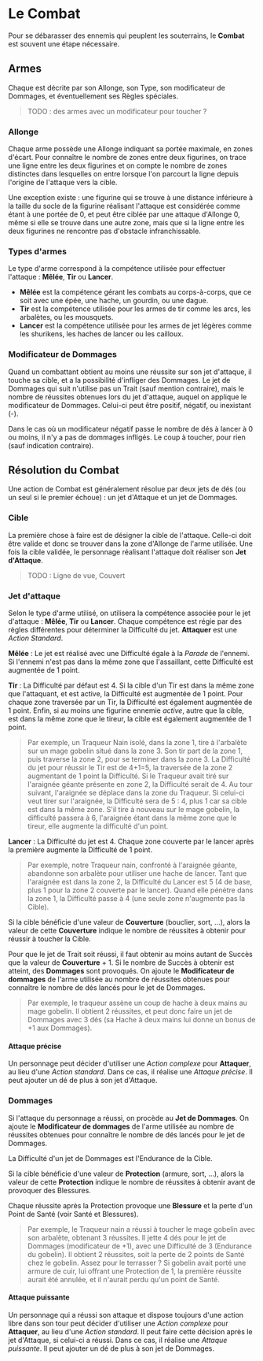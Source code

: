 # Le Combat

Pour se débarasser des ennemis qui peuplent les souterrains, le **Combat** est souvent une étape nécessaire.

## Armes

Chaque est décrite par son Allonge, son Type, son modificateur de Dommages, et éventuellement ses Règles spéciales.

> TODO : des armes avec un modificateur pour toucher ?

### Allonge

Chaque arme possède une Allonge indiquant sa portée maximale, en zones d'écart. Pour connaître le nombre de zones entre deux figurines, on trace une ligne entre les deux figurines et on compte le nombre de zones distinctes dans lesquelles on entre lorsque l'on parcourt la ligne depuis l'origine de l'attaque vers la cible.

Une exception existe : une figurine qui se trouve à une distance inférieure à la taille du socle de la figurine réalisant l'attaque est considérée comme étant à une portée de 0, et peut être ciblée par une attaque d'Allonge 0, même si elle se trouve dans une autre zone, mais que si la ligne entre les deux figurines ne rencontre pas d'obstacle infranchissable.

### Types d'armes

Le type d'arme correspond à la compétence utilisée pour effectuer l'attaque : **Mêlée**, **Tir** ou **Lancer**.

* **Mêlée** est la compétence gérant les combats au corps-à-corps, que ce soit avec une épée, une hache, un gourdin, ou une dague.
* **Tir** est la compétence utilisée pour les armes de tir comme les arcs, les arbalètes, ou les mousquets.
* **Lancer** est la compétence utilisée pour les armes de jet légères comme les shurikens, les haches de lancer ou les cailloux.

### Modificateur de Dommages

Quand un combattant obtient au moins une réussite sur son jet d'attaque, il touche sa cible, et a la possibilité d'infliger des Dommages. Le jet de Dommages qui suit n'utilise pas un Trait (sauf mention contraire), mais le nombre de réussites obtenues lors du jet d'attaque, auquel on applique le modificateur de Dommages. Celui-ci peut être positif, négatif, ou inexistant (-).

Dans le cas où un modificateur négatif passe le nombre de dés à lancer à 0 ou moins, il n'y a pas de dommages infligés. Le coup à toucher, pour rien (sauf indication contraire).

## Résolution du Combat

Une action de Combat est généralement résolue par deux jets de dés (ou un seul si le premier échoue) : un jet d'Attaque et un jet de Dommages.

### Cible

La première chose à faire est de désigner la cible de l'attaque. Celle-ci doit être valide et donc se trouver dans la zone d'Allonge de l'arme utilisée. Une fois la cible validée, le personnage réalisant l'attaque doit réaliser son **Jet d'Attaque**.

> TODO : Ligne de vue, Couvert

### Jet d'attaque

Selon le type d'arme utilisé, on utilisera la compétence associée pour le jet d'attaque : **Mêlée**, **Tir** ou **Lancer**. Chaque compétence est régie par des règles différentes pour déterminer la Difficulté du jet. **Attaquer** est une _Action Standard_.

**Mêlée** : Le jet est réalisé avec une Difficulté égale à la _Parade_ de l'ennemi. Si l'ennemi n'est pas dans la même zone que l'assaillant, cette Difficulté est augmentée de 1 point.

**Tir** : La Difficulté par défaut est 4. Si la cible d'un Tir est dans la même zone que l'attaquant, et est active, la Difficulté est augmentée de 1 point. Pour chaque zone traversée par un Tir, la Difficulté est également augmentée de 1 point. Enfin, si au moins une figurine ennemie _active_, autre que la cible, est dans la même zone que le tireur, la cible est également augmentée de 1 point.

> Par exemple, un Traqueur Nain isolé, dans la zone 1, tire à l'arbalète sur un mage gobelin situé dans la zone 3. Son tir part de la zone 1, puis traverse la zone 2, pour se terminer dans la zone 3. La Difficulté du jet pour réussir le Tir est de 4+1=5, la traversée de la zone 2 augmentant de 1 point la Difficulté. Si le Traqueur avait tiré sur l'araignée géante présente en zone 2, la Difficulté serait de 4. Au tour suivant, l'araignée se déplace dans la zone du Traqueur. Si celui-ci veut tirer sur l'araignée, la Difficulté sera de 5 : 4, plus 1 car sa cible est dans la même zone. S'il tire à nouveau sur le mage gobelin, la difficulté passera à 6, l'araignée étant dans la même zone que le tireur, elle augmente la difficulté d'un point.

**Lancer** : La Difficulté du jet est 4. Chaque zone couverte par le lancer après la première augmente la Difficulté de 1 point.

> Par exemple, notre Traqueur nain, confronté à l'araignée géante, abandonne son arbalète pour utiliser une hache de lancer. Tant que l'araignée est dans la zone 2, la Difficulté du Lancer est 5 (4 de base, plus 1 pour la zone 2 couverte par le lancer). Quand elle pénètre dans la zone 1, la Difficulté passe à 4 (une seule zone n'augmente pas la Cible).

Si la cible bénéficie d'une valeur de **Couverture** (bouclier, sort, ...), alors la valeur de cette **Couverture** indique le nombre de réussites à obtenir pour réussir à toucher la Cible.

Pour que le jet de Trait soit réussi, il faut obtenir au moins autant de Succès que la valeur de **Couverture** + 1. Si le nombre de Succès à obtenir est atteint, des **Dommages** sont provoqués. On ajoute le **Modificateur de dommages** de l'arme utilisée au nombre de réussites obtenues pour connaître le nombre de dés lancés pour le jet de Dommages.

> Par exemple, le traqueur assène un coup de hache à deux mains au mage gobelin. Il obtient 2 réussites, et peut donc faire un jet de Dommages avec 3 dés (sa Hache à deux mains lui donne un bonus de +1 aux Dommages).

#### Attaque précise

Un personnage peut décider d'utiliser une _Action complexe_ pour **Attaquer**, au lieu d'une _Action standard_. Dans ce cas, il réalise une _Attaque précise_. Il peut ajouter un dé de plus à son jet d'Attaque.

### Dommages

Si l'attaque du personnage a réussi, on procède au **Jet de Dommages**. On ajoute le **Modificateur de dommages** de l'arme utilisée au nombre de réussites obtenues pour connaître le nombre de dés lancés pour le jet de Dommages.

La Difficulté d'un jet de Dommages est l'Endurance de la Cible.

Si la cible bénéficie d'une valeur de **Protection** (armure, sort, ...), alors la valeur de cette **Protection** indique le nombre de réussites à obtenir avant de provoquer des Blessures.

Chaque réussite après la Protection provoque une **Blessure** et la perte d'un Point de Santé (voir Santé et Blessures).

> Par exemple, le Traqueur nain a réussi à toucher le mage gobelin avec son arbalète, obtenant 3 réussites. Il jette 4 dés pour le jet de Dommages (modificateur de +1), avec une Difficulté de 3 (Endurance du gobelin). Il obtient 2 réussites, soit la perte de 2 points de Santé chez le gobelin. Assez pour le terrasser ? Si gobelin avait porté une armure de cuir, lui offrant une Protection de 1, la première réussite aurait été annulée, et il n'aurait perdu qu'un point de Santé.

#### Attaque puissante

Un personnage qui a réussi son attaque et dispose toujours d'une action libre dans son tour peut décider d'utiliser une _Action complexe_ pour **Attaquer**, au lieu d'une _Action standard_. Il peut faire cette décision après le jet d'Attaque, si celui-ci a réussi. Dans ce cas, il réalise une _Attaque puissante_. Il peut ajouter un dé de plus à son jet de Dommages.
